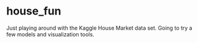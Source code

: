 # house_fun

Just playing around with the Kaggle House Market data set. Going to try a few models and visualization tools.
